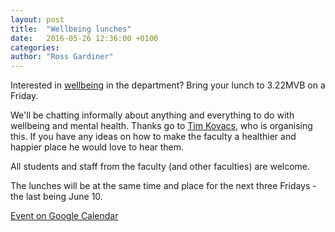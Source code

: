 ```yaml
---
layout: post
title:  "Wellbeing lunches"
date:   2016-05-26 12:36:00 +0100
categories:
author: "Ross Gardiner"
---
```

Interested in [wellbeing](/wellbeing) in the department? Bring your lunch to 3.22MVB on a Friday.

We'll be chatting informally about anything and everything to do with wellbeing and mental health. Thanks go to [Tim Kovacs](http://www.cs.bris.ac.uk/~kovacs/), who is organising this. If you have any ideas on how to make the faculty a healthier and happier place he would love to hear them.

All students and staff from the faculty (and other faculties) are welcome.

The lunches will be at the same time and place for the next three Fridays - the last being June 10.

[Event on Google Calendar](https://calendar.google.com/calendar/render?eid=aW8wNG1rM2I4dGxrc2U1ZDhtY2o2MTM5a2tfMjAxNjA1MjdUMTEwMDAwWiBjc3NicmlzdG9sLmNvLnVrX2NtbWI3N2k0a2Q2ZDlva2Z2NW5jMXBpYm4wQGc&sf=true&output=xml#eventpage_6)
